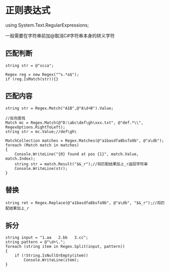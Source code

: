 # 正则表达式

using System.Text.RegularExpressions;

一般需要在字符串前加@取消C#字符串本身的转义字符


## 匹配判断

```
string str = @"scca";

Regex reg = new Regex("^s.*a$");
if (reg.IsMatch(str)){}
```

## 匹配内容

```
string str = Regex.Match("A1B",@"A\d+B").Value;

//反向查找
Match mc = Regex.Match(@"D:\abc\def\gh\xxx.txt", @"def.*\\", RegexOptions.RightToLeft);
string str = mc.Value;//def\gh\
```


```
MatchCollection matches = Regex.Matches(@"a1basdfa8bsfa9b", @"a\db");
foreach (Match match in matches)
{
    Console.WriteLine("{0} found at pos {1}", match.Value, match.Index);
    string str = match.Result("$&_r");//将匹配结果加上_r返回字符串
    Console.WriteLine(str);
}
```


## 替换

```
string ret = Regex.Replace(@"a1basdfa8bsfa9b", @"a\db", "$&_r");//将匹配结果加上_r
```


## 拆分

```
string input = "1.aa   2.bb   3.cc";
string pattern = @"\d+\.";
foreach (string item in Regex.Split(input, pattern))
{
    if (!String.IsNullOrEmpty(item))
        Console.WriteLine(item);
}
```
